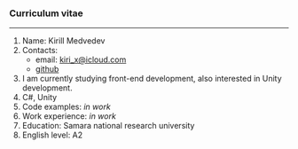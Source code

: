 ### Curriculum vitae ###
***
1.  Name: Kirill Medvedev
2. Contacts:
    * email: kiri_x@icloud.com
    * [github](https://github.com/MedvedevKirill)
3. I am currently studying front-end development, also interested in Unity development.
4. C#, Unity
5. Code examples: *in work*
6. Work experience: *in work*
7. Education: Samara national research university
8. English level: A2
